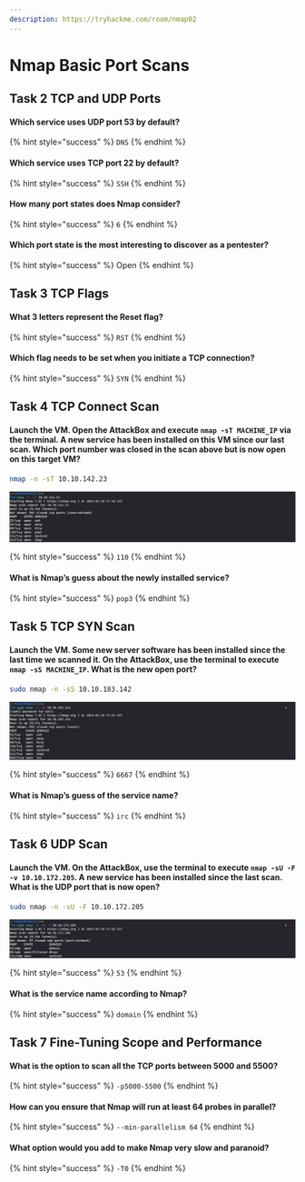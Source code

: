 ```yaml
---
description: https://tryhackme.com/room/nmap02
---
```


# Nmap Basic Port Scans

## Task 2 TCP and UDP Ports

#### Which service uses UDP port 53 by default?

{% hint style="success" %}
`DNS`
{% endhint %}

#### Which service uses TCP port 22 by default?

{% hint style="success" %}
`SSH`
{% endhint %}

#### How many port states does Nmap consider?

{% hint style="success" %}
`6`
{% endhint %}

#### Which port state is the most interesting to discover as a pentester?

{% hint style="success" %}
Open
{% endhint %}

## Task 3 TCP Flags

#### What 3 letters represent the Reset flag?

{% hint style="success" %}
`RST`
{% endhint %}

#### Which flag needs to be set when you initiate a TCP connection?

{% hint style="success" %}
`SYN`
{% endhint %}

## Task 4 TCP Connect Scan

#### Launch the VM. Open the AttackBox and execute `nmap -sT MACHINE_IP` via the terminal. A new service has been installed on this VM since our last scan. Which port number was closed in the scan above but is now open on this target VM?

```bash
nmap -n -sT 10.10.142.23
```

![nmap -n -sT 10.10.142.23](<../../.gitbook/assets/Screenshot from 2022-02-19 17-38-57.png>)

{% hint style="success" %}
`110`
{% endhint %}

#### What is Nmap’s guess about the newly installed service?

{% hint style="success" %}
`pop3`
{% endhint %}

## Task 5 TCP SYN Scan

#### Launch the VM. Some new server software has been installed since the last time we scanned it. On the AttackBox, use the terminal to execute `nmap -sS MACHINE_IP`. What is the new open port?

```bash
sudo nmap -n -sS 10.10.183.142
```

![sudo nmap -n -sS 10.10.183.142](<../../.gitbook/assets/Screenshot from 2022-02-19 17-46-33.png>)

{% hint style="success" %}
`6667`
{% endhint %}

#### What is Nmap’s guess of the service name?

{% hint style="success" %}
`irc`
{% endhint %}

## Task 6 UDP Scan

#### Launch the VM. On the AttackBox, use the terminal to execute `nmap -sU -F -v 10.10.172.205`. A new service has been installed since the last scan. What is the UDP port that is now open?

```bash
sudo nmap -n -sU -F 10.10.172.205 
```

![sudo nmap -n -sU -F 10.10.172.205](<../../.gitbook/assets/Screenshot from 2022-02-19 17-59-09.png>)

{% hint style="success" %}
`53`
{% endhint %}

#### What is the service name according to Nmap?

{% hint style="success" %}
`domain`
{% endhint %}

## Task 7 Fine-Tuning Scope and Performance

#### What is the option to scan all the TCP ports between 5000 and 5500?

{% hint style="success" %}
`-p5000-5500`
{% endhint %}

#### How can you ensure that Nmap will run at least 64 probes in parallel?

{% hint style="success" %}
`--min-parallelism 64`
{% endhint %}

#### What option would you add to make Nmap very slow and paranoid?

{% hint style="success" %}
`-T0`
{% endhint %}
